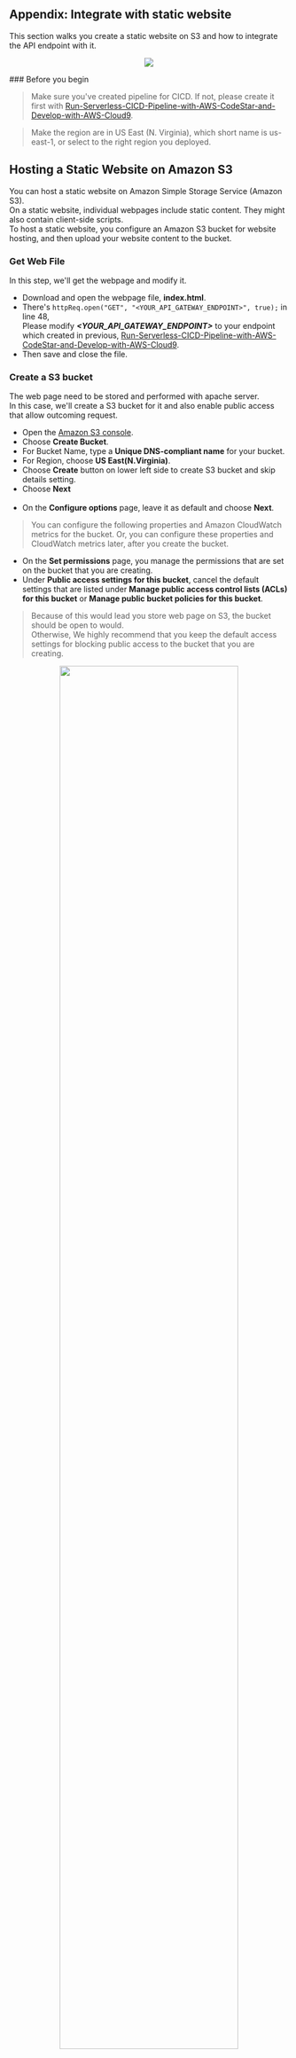 ## Appendix: Integrate with static website
This section walks you create a static website on S3 and how to integrate the API endpoint with it.

<p align="center">
    <img src="images/Static-website-on-s3.png">
</p>
### Before you begin

>Make sure you've created pipeline for CICD. If not, please create it first with [Run-Serverless-CICD-Pipeline-with-AWS-CodeStar-and-Develop-with-AWS-Cloud9](/README.md).

>Make the region are in US East (N. Virginia), which short name is us-east-1, or select to the right region you deployed.

## Hosting a Static Website on Amazon S3
You can host a static website on Amazon Simple Storage Service (Amazon S3). </br>
On a static website, individual webpages include static content. They might also contain client-side scripts. </br>
To host a static website, you configure an Amazon S3 bucket for website hosting, and then upload your website content to the bucket.

### Get Web File
In this step, we'll get the webpage and modify it.

* Download and open the webpage file, **index.html**.
* There's `httpReq.open("GET", "<YOUR_API_GATEWAY_ENDPOINT>", true);` in line 48, </br>
Please modify ***\<YOUR_API_GATEWAY_ENDPOINT\>*** to your endpoint which created in previous, [Run-Serverless-CICD-Pipeline-with-AWS-CodeStar-and-Develop-with-AWS-Cloud9](/README.md).
* Then save and close the file.

### Create a S3 bucket
The web page need to be stored and performed with apache server. </br>
In this case, we'll create a S3 bucket for it and also enable public access that allow outcoming request. 

* Open the [Amazon S3 console](https://console.aws.amazon.com/s3/home).
* Choose **Create Bucket**.
* For Bucket Name, type a **Unique DNS-compliant name** for your bucket.
* For Region, choose **US East(N.Virginia)**.
* Choose **Create** button on lower left side to create S3 bucket and skip details setting.
* Choose **Next** </br></br>
* On the **Configure options** page, leave it as default and choose **Next**.
> You can configure the following properties and Amazon CloudWatch metrics for the bucket. Or, you can configure these properties and CloudWatch metrics later, after you create the bucket. </br>

* On the **Set permissions** page, you manage the permissions that are set on the bucket that you are creating.
* Under **Public access settings for this bucket**, cancel the default settings that are listed under **Manage public access control lists (ACLs) for this bucket** or **Manage public bucket policies for this bucket**.

> Because of this would lead you store web page on S3, the bucket should be open to would. </br>
> Otherwise, We highly recommend that you keep the default access settings for blocking public access to the bucket that you are creating.

<p align="center">
    <img src="images/s3-enable-public-access.jpg" width="80%" height="80%">
</p>

* Choose **Next**.
* On the **Review** page, verify the settings. And then choose **Create bucket**.

### Upload web page to S3 Bucket

* Select the bucket just created.
* Choose **Upload**.
* Choose **Add files**, select and add the **index.html** file just modified.
* Choose **Upload** on lower left side to upload objects without any setting.
* Check the status of the object and exists in S3 bucket or not.


### Enable Static website hosting
Follow these steps to enable website hosting for your bucket.

* Select **Properties** tab.
* Click **Static website hosting**.
* Select **Use this bucket to host a website**.
* Type **index.html** for the index document, then click **Save**.

<p align="center">
    <img src="images/website-hosting.jpg" width="60%" height="60%">
</p>

* Verify the status of **Bucket hosting**.</br></br>

* Choose **Bucket Policy** tab in **Permissions** tab.
> When you configure a bucket as a website, you must make the objects that you want to serve publicly readable. 

* Copy below bucket policy, and paste it into the field. Make sure you have replaced **`<YOUR_BUCKET_NAME>`** with the bucket name then click **Save**.

```
{
    "Version":"2012-10-17",
    "Statement":[{
    	"Sid":"PublicReadGetObject",
	    "Effect":"Allow",
    	"Principal": "*",
	    "Action":[
    	    "s3:GetObject"
        ],
	    "Resource":[
    		"arn:aws:s3:::<YOUR_BUCKET_NAME>/*"
        ]
    	}
	]
}
```
<p align="center">
    <img src="images/bucket-policy.jpg" width="80%" height="80%">
</p>

### Access website

* Choose **Static website hosting** in **Properties** tab.
* Click the **Endpoint** on the top of window. 
> The endpoint is like ***\<YOUR_BUCKET_NAME\>.s3-website-\<REGION\>.amazonaws.com***.
* You will see the website as below:

<p align="center">
    <img src="images/website.jpg" width="60%" height="60%">
</p>

* Click **Check it out**, it would pop out alert with the response from API endpoint.

<p align="center">
    <img src="images/website-alert.jpg" width="60%" height="60%">
</p>

## Clean Up
To delete the AWS resources, perform the tasks below in order:
* Select the bucket for this tutorial in S3 console, then choose **Delete bucket**.
* In the **Delete bucket** dialog box, type the name of the bucket for confirmation, and then choose **Confirm**.

## Conclusion

Congratulations! You now have learned how to:
* Create a static website hosting through S3
* Integrate API Gateway endpoint with static website




